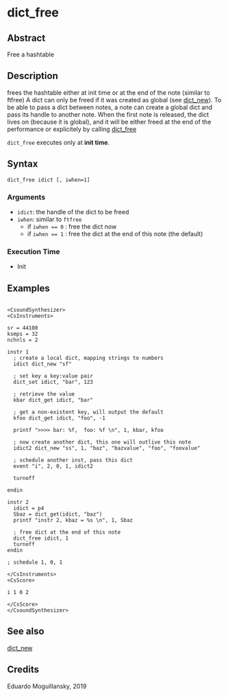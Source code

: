# dict_free

## Abstract

Free a hashtable 

## Description

frees the hashtable either at init time or at the end of the note (similar to ftfree)
A dict can only be freed if it was created as global (see [dict_new](dict_new.md)).
To be able to pass a dict between notes, a note can create a global dict and 
pass its handle to another note. When the first note is released, the dict lives
on (because it is global), and it will be either freed at the end of the performance
or explicitely by calling [dict_free](dict_free.md)

`dict_free` executes only at **init time**. 

## Syntax

    dict_free idict [, iwhen=1]

    
### Arguments

* `idict`: the handle of the dict to be freed
* `iwhen`: similar to `ftfree`
    * if `iwhen == 0` : free the dict now
    * if `iwhen == 1` : free the dict at the end of this note (the default)

### Execution Time

* Init


## Examples

```csound

<CsoundSynthesizer>
<CsInstruments>

sr = 44100
ksmps = 32
nchnls = 2

instr 1	
  ; create a local dict, mapping strings to numbers
  idict dict_new "sf"
  
  ; set key a key:value pair
  dict_set idict, "bar", 123

  ; retrieve the value
  kbar dict_get idict, "bar"
  
  ; get a non-existent key, will output the default
  kfoo dict_get idict, "foo", -1 

  printf ">>>> bar: %f,  foo: %f \n", 1, kbar, kfoo 

  ; now create another dict, this one will outlive this note
  idict2 dict_new "ss", 1, "baz", "bazvalue", "foo", "foovalue"
  
  ; schedule another inst, pass this dict
  event "i", 2, 0, 1, idict2
  
  turnoff

endin

instr 2
  idict = p4
  Sbaz = dict_get(idict, "baz")
  printf "instr 2, kbaz = %s \n", 1, Sbaz
  
  ; free dict at the end of this note
  dict_free idict, 1  
  turnoff
endin

; schedule 1, 0, 1

</CsInstruments>
<CsScore>

i 1 0 2

</CsScore>
</CsoundSynthesizer> 
```

## See also

[dict_new](dict_new.md)

## Credits

Eduardo Moguillansky, 2019